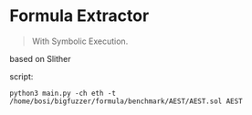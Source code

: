 # Formula Extractor

> With Symbolic Execution.

based on Slither

script:

```shell
python3 main.py -ch eth -t /home/bosi/bigfuzzer/formula/benchmark/AEST/AEST.sol AEST
```